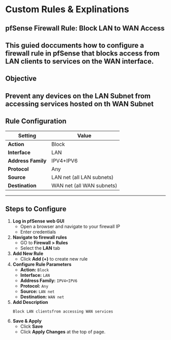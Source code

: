 # Custom Rules & Explinations

## pfSense Firewall Rule: Block LAN to WAN Access
This guied doccuments how to configure a firewall rule in **pfSense** that blocks access from LAN clients to services on the WAN interface.
---

## Objective
Prevent any devices on the **LAN Subnet** from accessing services hosted on th **WAN Subnet**
---

## Rule Configuration
| Setting              | Value                             |
|----------------------|-----------------------------------|
|**Action**            | Block                             |
|**Interface**         | LAN                               |
|**Address Family**    | IPV4+IPV6                         |
|**Protocol**          | Any                               |
|**Source**            | LAN net (all LAN subnets)         |
|**Destination**       | WAN net (all WAN subnets)         |

---
## Steps to Configure
1. **Log in pfSense web GUI**
     - Open a browser and navigate to your firewall IP
     - Enter credentials
2. **Navigate to firewall rules**
     - GO to **Firewall > Rules**
     - Select the **LAN** tab
3. **Add New Rule**
     - Click **Add (+)** to create new rule
4. **Configure Rule Parameters**
     - **Action:** `Block`
     - **Interface:** `LAN`
     - **Address Family:** `IPV4+IPV6`
     - **Protocol:** `Any`
     - **Source:** `LAN net`
     - **Destination:** `WAN net`
5. **Add Description**
   ```text
   Block LAN clientsfrom accessing WAN services
   ```
6. **Save & Apply**
     - Click **Save**
     - Click **Apply Changes** at the top of page.
